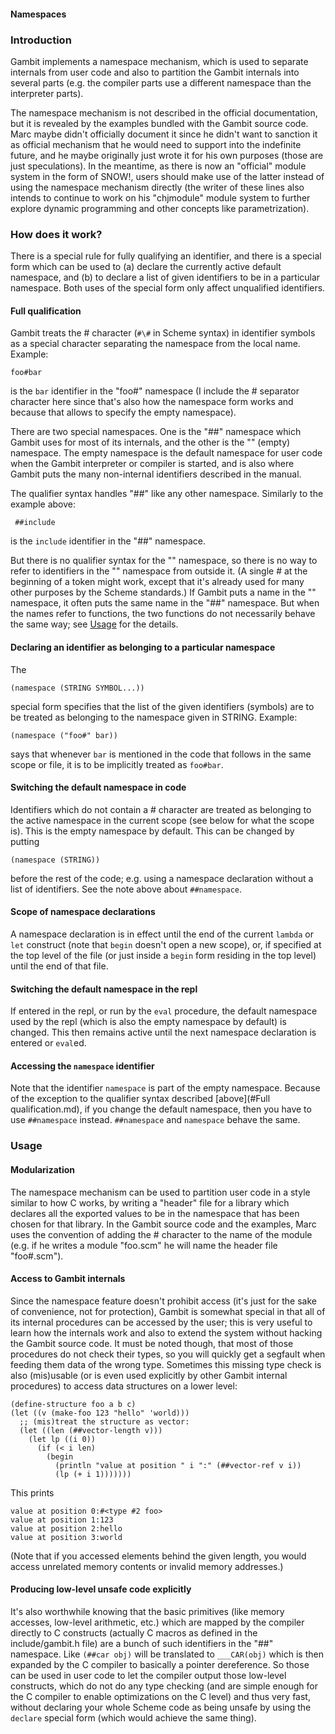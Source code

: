 #### Namespaces

### Introduction

Gambit implements a namespace mechanism, which is used to separate
internals from user code and also to partition the Gambit internals into
several parts (e.g. the compiler parts use a different namespace than
the interpreter parts).

The namespace mechanism is not described in the official documentation,
but it is revealed by the examples bundled with the Gambit source code.
Marc maybe didn't officially document it since he didn't want to
sanction it as official mechanism that he would need to support into the
indefinite future, and he maybe originally just wrote it for his own
purposes (those are just speculations). In the meantime, as there is now
an "official" module system in the form of SNOW\!, users should make use
of the latter instead of using the namespace mechanism directly (the
writer of these lines also intends to continue to work on his
"chjmodule" module system to further explore dynamic programming and
other concepts like parametrization).

### How does it work?

There is a special rule for fully qualifying an identifier, and there is
a special form which can be used to (a) declare the currently active
default namespace, and (b) to declare a list of given identifiers to be
in a particular namespace. Both uses of the special form only affect
unqualified identifiers.

#### Full qualification

Gambit treats the \# character (`#\#` in Scheme syntax) in identifier
symbols as a special character separating the namespace from the local
name. Example:

`foo#bar`

is the `bar` identifier in the "foo\#" namespace (I include the \#
separator character here since that's also how the namespace form works
and because that allows to specify the empty namespace).

There are two special namespaces. One is the "\#\#" namespace which
Gambit uses for most of its internals, and the other is the "" (empty)
namespace. The empty namespace is the default namespace for user code
when the Gambit interpreter or compiler is started, and is also where
Gambit puts the many non-internal identifiers described in the manual.

The qualifier syntax handles "\#\#" like any other namespace. Similarly
to the example above:

` ##include`

is the `include` identifier in the "\#\#" namespace.

But there is no qualifier syntax for the "" namespace, so there is no
way to refer to identifiers in the "" namespace from outside it. (A
single \# at the beginning of a token might work, except that it's
already used for many other purposes by the Scheme standards.) If Gambit
puts a name in the "" namespace, it often puts the same name in the
"\#\#" namespace. But when the names refer to functions, the two
functions do not necessarily behave the same way; see
[Usage](#Usage.md) for the details.

#### Declaring an identifier as belonging to a particular namespace

The

`(namespace (STRING SYMBOL...))`

special form specifies that the list of the given identifiers (symbols)
are to be treated as belonging to the namespace given in STRING.
Example:

`(namespace ("foo#" bar))`

says that whenever `bar` is mentioned in the code that follows in the
same scope or file, it is to be implicitly treated as `foo#bar`.

#### Switching the default namespace in code

Identifiers which do not contain a \# character are treated as belonging
to the active namespace in the current scope (see below for what the
scope is). This is the empty namespace by default. This can be changed
by putting

`(namespace (STRING))`

before the rest of the code; e.g. using a namespace declaration without
a list of identifiers. See the note above about `##namespace`.

#### Scope of namespace declarations

A namespace declaration is in effect until the end of the current
`lambda` or `let` construct (note that `begin` doesn't open a new
scope), or, if specified at the top level of the file (or just inside a
`begin` form residing in the top level) until the end of that file.

#### Switching the default namespace in the repl

If entered in the repl, or run by the `eval` procedure, the default
namespace used by the repl (which is also the empty namespace by
default) is changed. This then remains active until the next namespace
declaration is entered or `eval`ed.

#### Accessing the `namespace` identifier

Note that the identifier `namespace` is part of the empty namespace.
Because of the exception to the qualifier syntax described
[above](#Full qualification.md), if you change the default
namespace, then you have to use `##namespace` instead. `##namespace` and
`namespace` behave the same.

### Usage

#### Modularization

The namespace mechanism can be used to partition user code in a style
similar to how C works, by writing a "header" file for a library which
declares all the exported values to be in the namespace that has been
chosen for that library. In the Gambit source code and the examples,
Marc uses the convention of adding the \# character to the name of the
module (e.g. if he writes a module "foo.scm" he will name the header
file "foo\#.scm").

#### Access to Gambit internals

Since the namespace feature doesn't prohibit access (it's just for the
sake of convenience, not for protection), Gambit is somewhat special in
that all of its internal procedures can be accessed by the user; this is
very useful to learn how the internals work and also to extend the
system without hacking the Gambit source code. It must be noted though,
that most of those procedures do not check their types, so you will
quickly get a segfault when feeding them data of the wrong type.
Sometimes this missing type check is also (mis)usable (or is even used
explicitly by other Gambit internal procedures) to access data
structures on a lower level:

`(define-structure foo a b c)`  
`(let ((v (make-foo 123 "hello" 'world)))`  
`  ;; (mis)treat the structure as vector:`  
`  (let ((len (##vector-length v)))`  
`    (let lp ((i 0))`  
`      (if (< i len)`  
`        (begin`  
`          (println "value at position " i ":" (##vector-ref v i))`  
`          (lp (+ i 1)))))))`

This prints

`value at position 0:#<type #2 foo>`  
`value at position 1:123`  
`value at position 2:hello`  
`value at position 3:world`

(Note that if you accessed elements behind the given length, you would
access unrelated memory contents or invalid memory addresses.)

#### Producing low-level unsafe code explicitly

It's also worthwhile knowing that the basic primitives (like memory
accesses, low-level arithmetic, etc.) which are mapped by the compiler
directly to C constructs (actually C macros as defined in the
include/gambit.h file) are a bunch of such identifiers in the "\#\#"
namespace. Like `(##car obj)` will be translated to `___CAR(obj)` which
is then expanded by the C compiler to basically a pointer dereference.
So those can be used in user code to let the compiler output those
low-level constructs, which do not do any type checking (and are simple
enough for the C compiler to enable optimizations on the C level) and
thus very fast, without declaring your whole Scheme code as being unsafe
by using the `declare` special form (which would achieve the same
thing).
